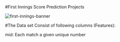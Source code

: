 #First Innings Score Prediction Projects

![first-innings-banner](https://user-images.githubusercontent.com/58104706/93117836-09275780-f6dd-11ea-841b-0b030904e488.png)


#The Data set Consist of following columns (Features):

mid: Each match a given unique number
